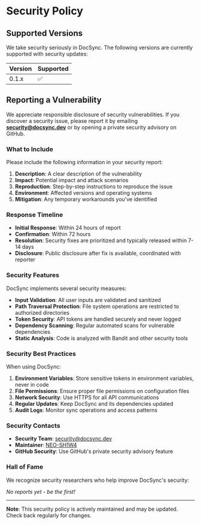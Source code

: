 # Security Policy

## Supported Versions

We take security seriously in DocSync. The following versions are currently supported with security updates:

| Version | Supported          |
| ------- | ------------------ |
| 0.1.x   | :white_check_mark: |

## Reporting a Vulnerability

We appreciate responsible disclosure of security vulnerabilities. If you discover a security issue, please report it by emailing **security@docsync.dev** or by opening a private security advisory on GitHub.

### What to Include

Please include the following information in your security report:

1. **Description**: A clear description of the vulnerability
2. **Impact**: Potential impact and attack scenarios
3. **Reproduction**: Step-by-step instructions to reproduce the issue
4. **Environment**: Affected versions and operating systems
5. **Mitigation**: Any temporary workarounds you've identified

### Response Timeline

- **Initial Response**: Within 24 hours of report
- **Confirmation**: Within 72 hours
- **Resolution**: Security fixes are prioritized and typically released within 7-14 days
- **Disclosure**: Public disclosure after fix is available, coordinated with reporter

### Security Features

DocSync implements several security measures:

- **Input Validation**: All user inputs are validated and sanitized
- **Path Traversal Protection**: File system operations are restricted to authorized directories
- **Token Security**: API tokens are handled securely and never logged
- **Dependency Scanning**: Regular automated scans for vulnerable dependencies
- **Static Analysis**: Code is analyzed with Bandit and other security tools

### Security Best Practices

When using DocSync:

1. **Environment Variables**: Store sensitive tokens in environment variables, never in code
2. **File Permissions**: Ensure proper file permissions on configuration files
3. **Network Security**: Use HTTPS for all API communications
4. **Regular Updates**: Keep DocSync and its dependencies updated
5. **Audit Logs**: Monitor sync operations and access patterns

### Security Contacts

- **Security Team**: security@docsync.dev
- **Maintainer**: [NEO-SH1W4](https://github.com/NEO-SH1W4)
- **GitHub Security**: Use GitHub's private security advisory feature

### Hall of Fame

We recognize security researchers who help improve DocSync's security:

*No reports yet - be the first!*

---

**Note**: This security policy is actively maintained and may be updated. Check back regularly for changes.

